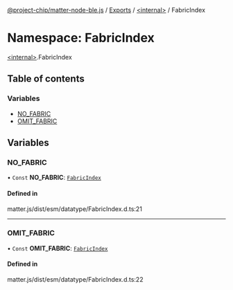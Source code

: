 [@project-chip/matter-node-ble.js](../README.md) / [Exports](../modules.md) / [\<internal\>](internal_.md) / FabricIndex

# Namespace: FabricIndex

[\<internal\>](internal_.md).FabricIndex

## Table of contents

### Variables

- [NO\_FABRIC](internal_.FabricIndex.md#no_fabric)
- [OMIT\_FABRIC](internal_.FabricIndex.md#omit_fabric)

## Variables

### NO\_FABRIC

• `Const` **NO\_FABRIC**: [`FabricIndex`](internal_.md#fabricindex)

#### Defined in

matter.js/dist/esm/datatype/FabricIndex.d.ts:21

___

### OMIT\_FABRIC

• `Const` **OMIT\_FABRIC**: [`FabricIndex`](internal_.md#fabricindex)

#### Defined in

matter.js/dist/esm/datatype/FabricIndex.d.ts:22
